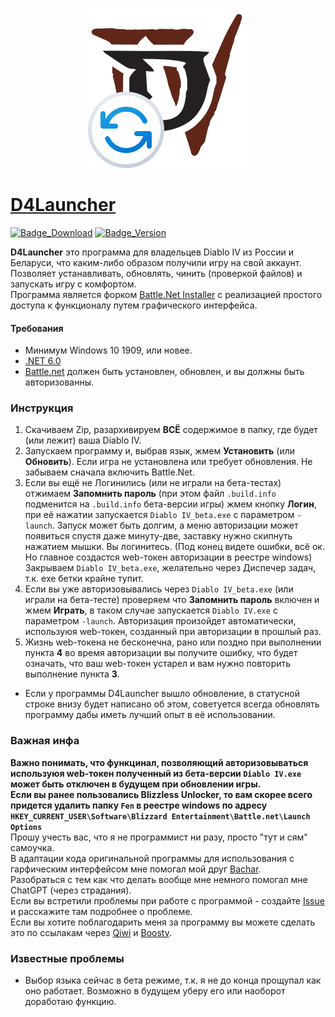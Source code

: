 <p align="center"><img src="logo.png" alt="D4Launcher logo"/></p>

# [D4Launcher](https://github.com/EvilToasterDBU/D4Launcher)

[![Badge_Download]][Download_GitHub] [![Badge_Version]][Version]

<b>D4Launcher</b> это программа для владельцев Diablo IV из России и Беларуси, что каким-либо образом получили игру на свой аккаунт.<br>
Позволяет устанавливать, обновлять, чинить (проверкой файлов) и запускать игру с комфортом.<br>
Программа является форком [Battle.Net Installer](https://github.com/barncastle/Battle.Net-Installer) с реализацией простого доступа к функционалу путем графического интерфейса.

#### <b>Требования</b>
- Минимум Windows 10 1909, или новее.
- [.NET 6.0](https://dotnet.microsoft.com/download/dotnet)
- [Battle.net](https://www.blizzard.com/en-us/apps/battle.net/desktop) должен быть установлен, обновлен, и вы должны быть авторизованны.

### <b>Инструкция</b>
1. Скачиваем Zip, разархивируем <b>ВСЁ</b> содержимое в папку, где будет (или лежит) ваша Diablo IV.
2. Запускаем программу и, выбрав язык, жмем <b>Установить</b> (или <b>Обновить</b>). Если игра не установлена или требует обновления. Не забываем сначала включить Battle.Net.
3. Если вы ещё не Логинились (или не играли на бета-тестах) отжимаем <b>Запомнить пароль</b> (при этом файл `.build.info` подменится на `.build.info` бета-версии игры) жмем кнопку <b>Логин</b>, при её нажатии запускается `Diablo IV_beta.exe` с параметром `-launch`. Запуск может быть долгим, а меню авторизации может появиться спустя даже минуту-две, заставку нужно скипнуть нажатием мышки. Вы логинитесь. (Под конец видете ошибки, всё ок. Но главное создастся web-токен авторизации в реестре windows) Закрываем `Diablo IV_beta.exe`, желательно через Диспечер задач, т.к. exe бетки крайне тупит.
4. Если вы уже авторизовывались через `Diablo IV_beta.exe` (или играли на бета-тесте) проверяем что <b>Запомнить пароль</b> включен и жмем <b>Играть</b>, в таком случае запускается `Diablo IV.exe` с параметром `-launch`. Авторизация произойдет автоматически, используюя web-токен, созданный при авторизации в прошлый раз.
5. Жизнь web-токена не бесконечна, рано или поздно при выполнении пункта <b>4</b> во время авторизации вы получите ошибку, что будет означать, что ваш web-токен устарел и вам нужно повторить выполнение пункта <b>3</b>.
- Если у программы D4Launcher вышло обновление, в статусной строке внизу будет написано об этом, советуется всегда обновлять программу дабы иметь лучший опыт в её использовании.

### <b>Важная инфа</b>
<b>Важно понимать, что функцинал, позволяющий авторизовываться используюя web-токен полученный из бета-версии `Diablo IV.exe` может быть отключен в будущем при обновлении игры.</b><br>
<b>Если вы ранее пользовались Blizzless Unlocker, то вам скорее всего придется удалить папку `Fen` в реестре windows по адресу `HKEY_CURRENT_USER\Software\Blizzard Entertainment\Battle.net\Launch Options
`</b><br>
Прошу учесть вас, что я не программист ни разу, просто "тут и сям" самоучка.<br>
В адаптации кода оригинальной программы для использования с гарфическим интерфейсом мне помогал мой друг [Bachar](https://github.com/Bachar-official).<br>
Разобраться с тем как что делать вообще мне немного помогал мне ChatGPT (через страдания).<br>
Если вы встретили проблемы при работе с программой - создайте [Issue](https://github.com/EvilToasterDBU/D4Launcher/issues/new/choose) и расскажите там подробнее о проблеме.<br>
Если вы хотите поблагодарить меня за программу вы можете сделать это по ссылакам через [Qiwi](https://donate.qiwi.com/payin/EvilToasterDBU) и [Boosty](https://boosty.to/eviltoaster/donate).

### <b>Известные проблемы</b>
- Выбор языка сейчас в бета режиме, т.к. я не до конца прощупал как оно работает. Возможно в будущем уберу его или наоборот доработаю функцию.
<!----------------------------------------------------------------------------->

[Download_GitHub]: https://github.com/EvilToasterDBU/D4Launcher/releases/latest/download/D4Launcher.zip
[Version]: https://github.com/EvilToasterDBU/D4Launcher/releases/latest

<!---------------------------------{ Badges }---------------------------------->

[Badge_Download]: https://img.shields.io/github/downloads/EvilToasterDBU/D4Launcher/total?color=green&label=Скачать&logo=windows&style=for-the-badge
[Badge_Version]: https://img.shields.io/github/v/release/EvilToasterDBU/D4Launcher?label=последняя%20версия&logo=github&style=for-the-badge

